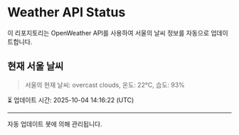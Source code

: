 
# Weather API Status

이 리포지토리는 OpenWeather API를 사용하여 서울의 날씨 정보를 자동으로 업데이트합니다.

## 현재 서울 날씨
> 서울의 현재 날씨: overcast clouds, 온도: 22°C, 습도: 93%

⏳ 업데이트 시간: 2025-10-04 14:16:22 (UTC)

---
자동 업데이트 봇에 의해 관리됩니다.
